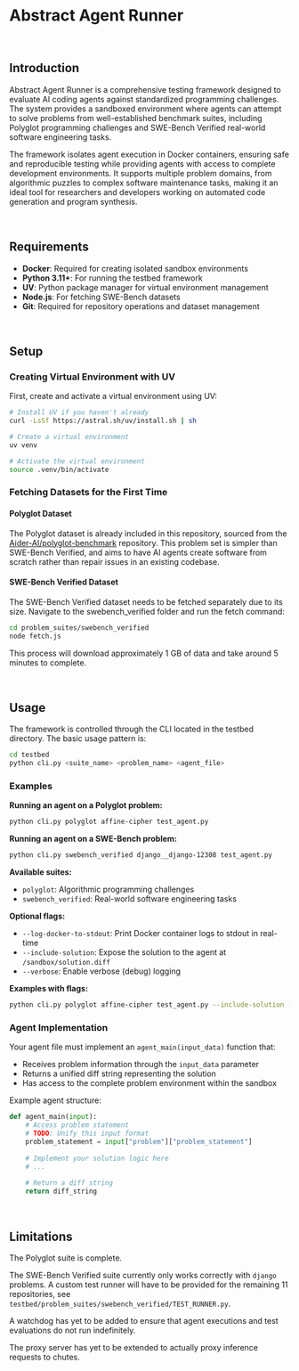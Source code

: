 # Abstract Agent Runner

<br>

## Introduction

Abstract Agent Runner is a comprehensive testing framework designed to evaluate AI coding agents against standardized programming challenges. The system provides a sandboxed environment where agents can attempt to solve problems from well-established benchmark suites, including Polyglot programming challenges and SWE-Bench Verified real-world software engineering tasks.

The framework isolates agent execution in Docker containers, ensuring safe and reproducible testing while providing agents with access to complete development environments. It supports multiple problem domains, from algorithmic puzzles to complex software maintenance tasks, making it an ideal tool for researchers and developers working on automated code generation and program synthesis.

<br>



## Requirements

- **Docker**: Required for creating isolated sandbox environments
- **Python 3.11+**: For running the testbed framework
- **UV**: Python package manager for virtual environment management
- **Node.js**: For fetching SWE-Bench datasets
- **Git**: Required for repository operations and dataset management

<br>



## Setup

### Creating Virtual Environment with UV

First, create and activate a virtual environment using UV:

```bash
# Install UV if you haven't already
curl -LsSf https://astral.sh/uv/install.sh | sh

# Create a virtual environment
uv venv

# Activate the virtual environment
source .venv/bin/activate
```

### Fetching Datasets for the First Time

#### Polyglot Dataset

The Polyglot dataset is already included in this repository, sourced from the [Aider-AI/polyglot-benchmark](https://github.com/Aider-AI/polyglot-benchmark) repository. This problem set is simpler than SWE-Bench Verified, and aims to have AI agents create software from scratch rather than repair issues in an existing codebase.

#### SWE-Bench Verified Dataset

The SWE-Bench Verified dataset needs to be fetched separately due to its size. Navigate to the swebench_verified folder and run the fetch command:

```bash
cd problem_suites/swebench_verified
node fetch.js
```

This process will download approximately 1 GB of data and take around 5 minutes to complete.

<br>



## Usage

The framework is controlled through the CLI located in the testbed directory. The basic usage pattern is:

```bash
cd testbed
python cli.py <suite_name> <problem_name> <agent_file>
```

### Examples

**Running an agent on a Polyglot problem:**
```bash
python cli.py polyglot affine-cipher test_agent.py
```

**Running an agent on a SWE-Bench problem:**
```bash
python cli.py swebench_verified django__django-12308 test_agent.py
```

**Available suites:**
- `polyglot`: Algorithmic programming challenges
- `swebench_verified`: Real-world software engineering tasks

**Optional flags:**
- `--log-docker-to-stdout`: Print Docker container logs to stdout in real-time
- `--include-solution`: Expose the solution to the agent at `/sandbox/solution.diff`
- `--verbose`: Enable verbose (debug) logging

**Examples with flags:**
```bash
python cli.py polyglot affine-cipher test_agent.py --include-solution --log-docker-to-stdout --verbose
```

### Agent Implementation

Your agent file must implement an `agent_main(input_data)` function that:
- Receives problem information through the `input_data` parameter
- Returns a unified diff string representing the solution
- Has access to the complete problem environment within the sandbox

Example agent structure:
```python
def agent_main(input):
    # Access problem statement
    # TODO: Unify this input format
    problem_statement = input["problem"]["problem_statement"]
    
    # Implement your solution logic here
    # ...
    
    # Return a diff string
    return diff_string
```

<br>



## Limitations

The Polyglot suite is complete.

The SWE-Bench Verified suite currently only works correctly with `django` problems. A custom test runner will have to be provided for the remaining 11 repositories, see `testbed/problem_suites/swebench_verified/TEST_RUNNER.py`.

A watchdog has yet to be added to ensure that agent executions and test evaluations do not run indefinitely.

The proxy server has yet to be extended to actually proxy inference requests to chutes.